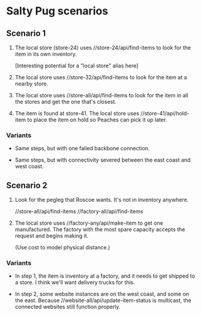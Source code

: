 # Salty Pug scenarios

## Scenario 1

1. The local store (store-24) uses //store-24/api/find-items to look
   for the item in its own inventory.

   [Interesting potential for a "local store" alias here]

2. The local store uses //store-32/api/find-items to look for the item
   at a nearby store.

3. The local store uses //store-all/api/find-items to look for the item in
   all the stores and get the one that's closest.

4. The item is found at store-41.  The local store uses
   //store-41/api/hold-item to place the item on hold so Peaches can
   pick it up later.

### Variants

- Same steps, but with one failed backbone connection.

- Same steps, but with connectivity severed between the east coast and
  west coast.

## Scenario 2

1. Look for the pegleg that Roscoe wants.  It's not in inventory
   anywhere.

   //store-all/api/find-items
   //factory-all/api/find-items

2. The local store uses //factory-any/api/make-item to get one
   manufactured.  The factory with the most spare capacity accepts the
   request and begins making it.

   (Use cost to model physical distance.)

   <!-- The factory returns a tracking ID to -->
   <!-- the local store, which it gives to Roscoe.  Roscoe can use the ID -->
   <!-- to check the state of his order on the website. -->

### Variants

- In step 1, the item is inventory at a factory, and it needs to get
  shipped to a store.  I think we'll want delivery trucks for this.

- In step 2, some website instances are on the west coast, and some on
  the east.  Because //website-all/api/update-item-status is multicast,
  the connected websites still function properly.
